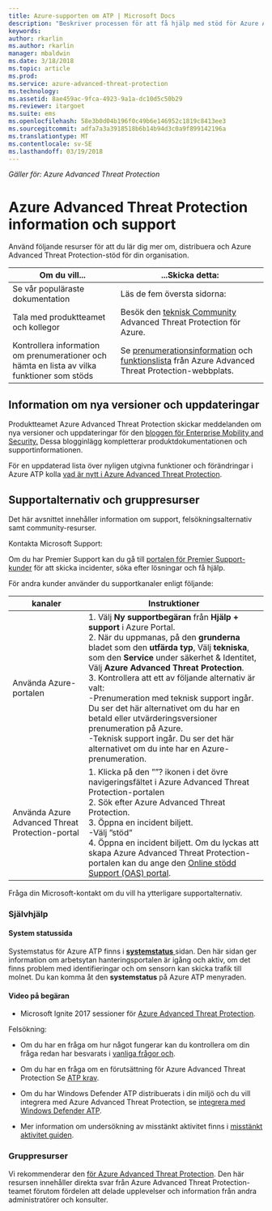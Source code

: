 ```yaml
---
title: Azure-supporten om ATP | Microsoft Docs
description: "Beskriver processen för att få hjälp med stöd för Azure ATP."
keywords: 
author: rkarlin
ms.author: rkarlin
manager: mbaldwin
ms.date: 3/18/2018
ms.topic: article
ms.prod: 
ms.service: azure-advanced-threat-protection
ms.technology: 
ms.assetid: 8ae459ac-9fca-4923-9a1a-dc10d5c50b29
ms.reviewer: itargoet
ms.suite: ems
ms.openlocfilehash: 58e3b0d04b196f0c49b6e146952c1819c8413ee3
ms.sourcegitcommit: adfa7a3a3918518b6b14b94d3c0a9f899142196a
ms.translationtype: MT
ms.contentlocale: sv-SE
ms.lasthandoff: 03/19/2018
---
```

*Gäller för: Azure Advanced Threat Protection*


# <a name="azure-advanced-threat-protection-information-and-support"></a>Azure Advanced Threat Protection information och support 


Använd följande resurser för att du lär dig mer om, distribuera och Azure Advanced Threat Protection-stöd för din organisation.

|Om du vill...|...Skicka detta:|
|----|----|
|Se vår populäraste dokumentation|Läs de fem översta sidorna:|- [Vad är Azure Advanced Threat Protection?](what-is-atp.md)<br>- [Krav för Azure ATP](atp-prerequisites.md)<br>- [Azure ATP-arkitektur](atp-architecture.md)<br>- [Azure ATP-kapacitetsplanering](atp-capacity-planning.md)<br>- [Skapa en arbetsyta](install-atp-step1.md)|
|Tala med produktteamet och kollegor|Besök den [teknisk Community](https://techcommunity.microsoft.com/t5/Azure-Advanced-Threat-Protection/bd-p/AzureAdvancedThreatProtection) Advanced Threat Protection för Azure.|
|Kontrollera information om prenumerationer och hämta en lista av vilka funktioner som stöds|Se [prenumerationsinformation](https://www.microsoft.com/cloud-platform/azure-information-protection-pricing) och [funktionslista](https://www.microsoft.com/cloud-platform/azure-information-protection-features) från Azure Advanced Threat Protection-webbplats.|

## <a name="information-about-new-releases-and-updates"></a>Information om nya versioner och uppdateringar

Produktteamet Azure Advanced Threat Protection skickar meddelanden om nya versioner och uppdateringar för den [bloggen för Enterprise Mobility and Security.](https://cloudblogs.microsoft.com/enterprisemobility/author/microsoft-advanced-threat-analytics-team/)
Dessa blogginlägg kompletterar produktdokumentationen och supportinformationen.

För en uppdaterad lista över nyligen utgivna funktioner och förändringar i Azure ATP kolla [vad är nytt i Azure Advanced Threat Protection](atp-whats-new.md).

## <a name="support-options-and-community-resources"></a>Supportalternativ och gruppresurser

Det här avsnittet innehåller information om support, felsökningsalternativ samt community-resurser.

Kontakta Microsoft Support:

Om du har Premier Support kan du gå till [portalen för Premier Support-kunder](https://premier.microsoft.com/) för att skicka incidenter, söka efter lösningar och få hjälp.

För andra kunder använder du supportkanaler enligt följande:

| kanaler|Instruktioner|
|------|-----|
|Använda Azure-portalen|1. Välj **Ny supportbegäran** från **Hjälp + support** i Azure Portal. <br>2. När du uppmanas, på den **grunderna** bladet som den **utfärda typ**, Välj **tekniska**, som den **Service** under säkerhet & Identitet, Välj **Azure Advanced Threat Protection**. <br>3. Kontrollera att ett av följande alternativ är valt:<br>-Prenumeration med teknisk support ingår. Du ser det här alternativet om du har en betald eller utvärderingsversioner prenumeration på Azure.<br>-Teknisk support ingår. Du ser det här alternativet om du inte har en Azure-prenumeration.|
|Använda Azure Advanced Threat Protection-portal| 1. Klicka på den ””? ikonen i det övre navigeringsfältet i Azure Advanced Threat Protection-portalen<br>2. Sök efter Azure Advanced Threat Protection.<br>3. Öppna en incident biljett.<br>-Välj ”stöd”<br>4. Öppna en incident biljett. Om du lyckas att skapa Azure Advanced Threat Protection-portalen kan du ange den [Online stödd Support (OAS) portal](https://support.microsoft.com/assistedsupportproducts). |

Fråga din Microsoft-kontakt om du vill ha ytterligare supportalternativ.

### <a name="self-help"></a>Självhjälp

#### <a name="system-status-page"></a>System statussida 

Systemstatus för Azure ATP finns i [ **systemstatus** ](https://health.atp.azure.com/) sidan. Den här sidan ger information om arbetsytan hanteringsportalen är igång och aktiv, om det finns problem med identifieringar och om sensorn kan skicka trafik till molnet. Du kan komma åt den **systemstatus** på Azure ATP menyraden.

#### <a name="on-demand-videos"></a>Video på begäran

- Microsoft Ignite 2017 sessioner för [Azure Advanced Threat Protection](https://myignite.microsoft.com/sessions/53476?source=sessions).

Felsökning:

- Om du har en fråga om hur något fungerar kan du kontrollera om din fråga redan har besvarats i [vanliga frågor och](atp-technical-faq.md).

- Om du har en fråga om en förutsättning för Azure Advanced Threat Protection Se [ATP krav](atp-prerequisites.md).

- Om du har Windows Defender ATP distribuerats i din miljö och du vill integrera med Azure Advanced Threat Protection, se [integrera med Windows Defender ATP](integrate-wd-atp.md).

- Mer information om undersökning av misstänkt aktivitet finns i [misstänkt aktivitet guiden](suspicious-activity-guide.md).

### <a name="community-resources"></a>Gruppresurser

Vi rekommenderar den [för Azure Advanced Threat Protection](https://www.yammer.com/AskIPTeam). Den här resursen innehåller direkta svar från Azure Advanced Threat Protection-teamet förutom fördelen att delade upplevelser och information från andra administratörer och konsulter.
